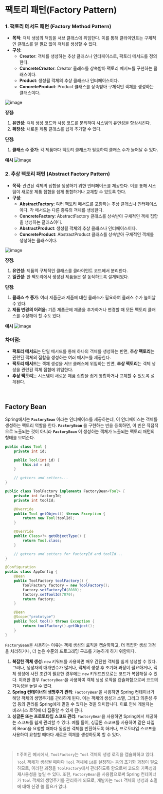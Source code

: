 # 팩토리 패턴(Factory Pattern)


### **1. 팩토리 메서드 패턴 (Factory Method Pattern)**

- **목적**: 객체 생성의 책임을 서브 클래스에 위임한다. 이를 통해 클라이언트는 구체적인 클래스를 알 필요 없이 객체를 생성할 수 있다.
- **구성**:
    - **Creator**: 객체를 생성하는 추상 클래스나 인터페이스로, 팩토리 메서드를 정의한다.
    - **ConcreteCreator**: Creator 클래스를 상속받아 팩토리 메서드를 구현하는 클래스이다.
    - **Product**: 생성될 객체의 추상 클래스나 인터페이스이다.
    - **ConcreteProduct**: Product 클래스를 상속받아 구체적인 객체를 생성하는 클래스이다.

![image](https://github.com/minsu20/CS_Study/assets/86006389/cd4699d7-5e87-4456-85e5-72f2ff500f44)

**장점:**

1. **유연성**: 객체 생성 코드와 사용 코드를 분리하여 시스템의 유연성을 향상시킨다.
2. **확장성**: 새로운 제품 클래스를 쉽게 추가할 수 있다.

**단점:**

1. **클래스 수 증가**: 각 제품마다 팩토리 클래스가 필요하여 클래스 수가 늘어날 수 있다.


**예시**
![image](https://github.com/minsu20/CS_Study/assets/86006389/eac383c2-13a0-49c7-885e-d8c8c367a745)

### **2. 추상 팩토리 패턴 (Abstract Factory Pattern)**

- **목적**: 관련된 객체의 집합을 생성하기 위한 인터페이스를 제공한다. 이를 통해 시스템이 새로운 제품 집합을 쉽게 통합하거나 교체할 수 있도록 한다.
- **구성**:
    - **AbstractFactory**: 여러 팩토리 메서드를 포함하는 추상 클래스나 인터페이스이다. 각 메서드는 다른 종류의 객체를 생성한다.
    - **ConcreteFactory**: AbstractFactory 클래스를 상속받아 구체적인 객체 집합을 생성하는 클래스이다.
    - **AbstractProduct**: 생성될 객체의 추상 클래스나 인터페이스이다.
    - **ConcreteProduct**: AbstractProduct 클래스를 상속받아 구체적인 객체를 생성하는 클래스이다.

![image](https://github.com/minsu20/CS_Study/assets/86006389/dd4f174b-2c41-487a-b96a-bcbfc30090e9)

**장점:**

1. **유연성**: 제품의 구체적인 클래스를 클라이언트 코드에서 분리한다.
2. **일관성**: 한 팩토리에서 생성된 제품들은 잘 동작하도록 설계되었다.

**단점:**

1. **클래스 수 증가**: 여러 제품군과 제품에 대한 클래스가 필요하여 클래스 수가 늘어날 수 있다.
2. **제품 변경의 어려움**: 기존 제품군에 제품을 추가하거나 변경할 때 모든 팩토리 클래스를 수정해야 할 수도 있다.

**예시**
![image](https://github.com/minsu20/CS_Study/assets/86006389/c354fa7e-ab7a-41b9-b692-e4cf931cb877)

### **차이점:**

- **팩토리 메서드**는 단일 메서드를 통해 하나의 객체를 생성하는 반면, **추상 팩토리**는 관련된 객체의 집합을 생성하는 여러 메서드를 제공한다.
- **팩토리 메서드**는 객체 생성을 서브 클래스에 위임하는 반면, **추상 팩토리**는 객체 생성을 관련된 객체 집합에 위임한다.
- **추상 팩토리**는 시스템이 새로운 제품 집합을 쉽게 통합하거나 교체할 수 있도록 설계된다.

<br>

## Factory Bean

Spring에서는 **`FactoryBean`** 이라는 인터페이스를 제공하는데, 이 인터페이스는 객체를 생성하는 팩토리 역할을 한다. **`FactoryBean`** 을 구현하는 빈을 등록하면, 이 빈은 직접적으로 노출되는 것이 아니라 **`FactoryBean`** 이 생성하는 객체가 노출되는 팩토리 패턴의 형태를 보여준다.


```java
public class Tool {
    private int id;

    public Tool(int id) {
        this.id = id;
    }

    // getters and setters...
}

public class ToolFactory implements FactoryBean<Tool> {
    private int factoryId;
    private int toolId;

    @Override
    public Tool getObject() throws Exception {
        return new Tool(toolId);
    }

    @Override
    public Class<?> getObjectType() {
        return Tool.class;
    }

    // getters and setters for factoryId and toolId...
}

@Configuration
public class AppConfig {
    @Bean
    public ToolFactory toolFactory() {
        ToolFactory factory = new ToolFactory();
        factory.setFactoryId(8080);
        factory.setToolId(7070);
        return factory;
    }

    @Bean
    @Scope("prototype")
    public Tool tool() throws Exception {
        return toolFactory().getObject();
    }
}

```

`FactoryBean`을 사용하는 이유는 객체 생성의 로직을 캡슐화하고, 더 복잡한 생성 과정을 처리하거나, 더 높은 수준의 프로그래밍 구조를 가능하게 하기 위함이다.

1. **복잡한 객체 생성**: `new` 키워드를 사용하면 매우 간단한 객체를 쉽게 생성할 수 있다. 그러나, 생성자의 매개변수가 많거나, 객체의 생성 후 초기화 과정이 필요하거나, 객체 생성에 사전 조건이 필요한 경우에는 `new` 키워드만으로는 코드가 복잡해질 수 있다. 이러한 경우 `FactoryBean`을 사용하여 객체 생성 로직을 캡슐화함으로써 코드의 가독성을 높일 수 있다.
2. **Spring 컨테이너의 생명주기 관리**: `FactoryBean`을 사용하면 Spring 컨테이너가 해당 객체의 생명주기를 관리하게 된다. 이는 객체의 생성과 소멸, 그리고 의존성 주입 등의 관리를 Spring에게 맡길 수 있다는 것을 의미합니다. 이로 인해 개발자는 비즈니스 로직에 더 집중할 수 있게 된다.
3. **싱글톤 또는 프로토타입 스코프 관리**: `FactoryBean`을 사용하면 Spring에서 제공하는 스코프를 쉽게 관리할 수 있다. 예를 들어, 싱글톤 스코프를 사용하여 같은 타입의 Bean을 요청할 때마다 동일한 객체를 반환하도록 하거나, 프로토타입 스코프를 사용하여 요청할 때마다 새로운 객체를 생성하도록 할 수 있다.  

<br>

> ❗ 주어진 예시에서, `ToolFactory`는 `Tool` 객체의 생성 로직을 캡슐화하고 있다. `Tool` 객체가 생성될 때마다 `Tool` 객체에 `id`를 설정하는 등의 초기화 과정이 필요하므로, 이러한 과정을 `ToolFactory`에서 관리하도록 함으로써 코드의 가독성과 재사용성을 높일 수 있다. 또한, `FactoryBean`을 사용함으로써 Spring 컨테이너가 `Tool` 객체의 생명주기를 관리하게 되므로, 개발자는 `Tool` 객체의 생성과 소멸에 대해 신경 쓸 필요가 없다.
